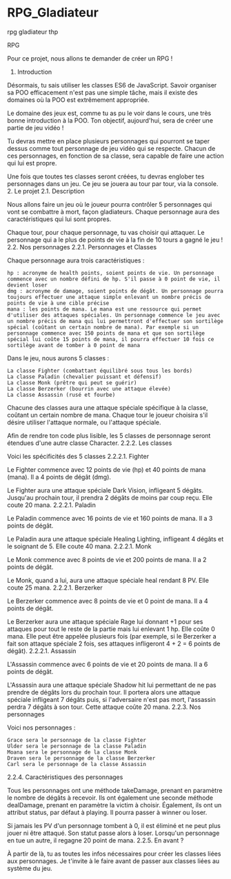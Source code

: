 # RPG_Gladiateur
rpg gladiateur thp


RPG

Pour ce projet, nous allons te demander de créer un RPG !
1. Introduction

Désormais, tu sais utiliser les classes ES6 de JavaScript. Savoir organiser sa POO efficacement n'est pas une simple tâche, mais il existe des domaines où la POO est extrêmement appropriée.

Le domaine des jeux est, comme tu as pu le voir dans le cours, une très bonne introduction à la POO. Ton objectif, aujourd'hui, sera de créer une partie de jeu vidéo !

Tu devras mettre en place plusieurs personnages qui pourront se taper dessus comme tout personnage de jeu vidéo qui se respecte. Chacun de ces personnages, en fonction de sa classe, sera capable de faire une action qui lui est propre.

Une fois que toutes tes classes seront créées, tu devras englober tes personnages dans un jeu. Ce jeu se jouera au tour par tour, via la console.
2. Le projet
2.1. Description

Nous allons faire un jeu où le joueur pourra contrôler 5 personnages qui vont se combattre à mort, façon gladiateurs. Chaque personnage aura des caractéristiques qui lui sont propres.

Chaque tour, pour chaque personnage, tu vas choisir qui attaquer. Le personnage qui a le plus de points de vie à la fin de 10 tours a gagné le jeu !
2.2. Nos personnages
2.2.1. Personnages et Classes

Chaque personnage aura trois caractéristiques :

    hp : acronyme de health points, soient points de vie. Un personnage commence avec un nombre défini de hp. S'il passe à 0 point de vie, il devient loser
    dmg : acronyme de damage, soient points de dégât. Un personnage pourra toujours effectuer une attaque simple enlevant un nombre précis de points de vie à une cible précise
    mana : les points de mana. Le mana est une ressource qui permet d'utiliser des attaques spéciales. Un personnage commence le jeu avec un nombre précis de mana qui lui permettront d'effectuer son sortilège spécial (coûtant un certain nombre de mana). Par exemple si un personnage commence avec 150 points de mana et que son sortilège spécial lui coûte 15 points de mana, il pourra effectuer 10 fois ce sortilège avant de tomber à 0 point de mana

Dans le jeu, nous aurons 5 classes :

    La classe Fighter (combattant équilibré sous tous les bords)
    La classe Paladin (chevalier puissant et défensif)
    La classe Monk (prêtre qui peut se guérir)
    La classe Berzerker (bourrin avec une attaque élevée)
    La classe Assassin (rusé et fourbe)

Chacune des classes aura une attaque spéciale spécifique à la classe, coûtant un certain nombre de mana. Chaque tour le joueur choisira s'il désire utiliser l'attaque normale, ou l'attaque spéciale.

Afin de rendre ton code plus lisible, les 5 classes de personnage seront étendues d'une autre classe Character.
2.2.2. Les classes

Voici les spécificités des 5 classes
2.2.2.1. Fighter

Le Fighter commence avec 12 points de vie (hp) et 40 points de mana (mana). Il a 4 points de dégât (dmg).

Le Fighter aura une attaque spéciale Dark Vision, infligeant 5 dégâts. Jusqu'au prochain tour, il prendra 2 dégâts de moins par coup reçu. Elle coute 20 mana.
2.2.2.1. Paladin

Le Paladin commence avec 16 points de vie et 160 points de mana. Il a 3 points de dégât.

Le Paladin aura une attaque spéciale Healing Lighting, infligeant 4 dégâts et le soignant de 5. Elle coute 40 mana.
2.2.2.1. Monk

Le Monk commence avec 8 points de vie et 200 points de mana. Il a 2 points de dégât.

Le Monk, quand a lui, aura une attaque spéciale heal rendant 8 PV. Elle coute 25 mana.
2.2.2.1. Berzerker

Le Berzerker commence avec 8 points de vie et 0 point de mana. Il a 4 points de dégât.

Le Berzerker aura une attaque spéciale Rage lui donnant +1 pour ses attaques pour tout le reste de la partie mais lui enlevant 1 hp. Elle coûte 0 mana. Elle peut être appelée plusieurs fois (par exemple, si le Berzerker a fait son attaque spéciale 2 fois, ses attaques infligeront 4 + 2 = 6 points de dégât).
2.2.2.1. Assassin

L'Assassin commence avec 6 points de vie et 20 points de mana. Il a 6 points de dégât.

L'Assassin aura une attaque spéciale Shadow hit lui permettant de ne pas prendre de dégâts lors du prochain tour. Il portera alors une attaque spéciale infligeant 7 dégâts puis, si l'adversaire n'est pas mort, l'assassin perdra 7 dégâts à son tour. Cette attaque coûte 20 mana.
2.2.3. Nos personnages

Voici nos personnages :

    Grace sera le personnage de la classe Fighter
    Ulder sera le personnage de la classe Paladin
    Moana sera le personnage de la classe Monk
    Draven sera le personnage de la classe Berzerker
    Carl sera le personnage de la classe Assassin

2.2.4. Caractéristiques des personnages

Tous les personnages ont une méthode takeDamage, prenant en paramètre le nombre de dégâts à recevoir. Ils ont également une seconde méthode dealDamage, prenant en paramètre la victim à choisir. Également, ils ont un attribut status, par défaut à playing. Il pourra passer à winner ou loser.

Si jamais les PV d'un personnage tombent à 0, il est éliminé et ne peut plus jouer ni être attaqué. Son statut passe alors à loser. Lorsqu'un personnage en tue un autre, il regagne 20 point de mana.
2.2.5. En avant ?

À partir de là, tu as toutes les infos nécessaires pour créer les classes liées aux personnages. Je t'invite à le faire avant de passer aux classes liées au système du jeu.
